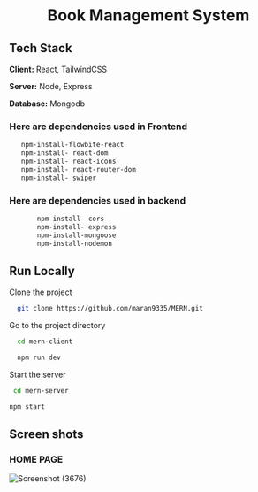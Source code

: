 <center>

# Book Management System

</center>



## Tech Stack

**Client:** React,  TailwindCSS

**Server:** Node, Express

**Database:** Mongodb



### Here are dependencies used in Frontend

```bash
   npm-install-flowbite-react
   npm-install- react-dom
   npm-install- react-icons
   npm-install- react-router-dom
   npm-install- swiper
```
    
### Here are dependencies used in backend

```bash
       npm-install- cors
       npm-install- express
       npm-install-mongoose
       npm-install-nodemon
```
    
## Run Locally

Clone the project

```bash
  git clone https://github.com/maran9335/MERN.git
```

Go to the project directory

```bash
  cd mern-client
```

```bash
  npm run dev
```

Start the server

```bash
 cd mern-server
```
```bash
npm start
```




## Screen shots
### HOME PAGE
![Screenshot (3676)](https://github.com/maran9335/Projects/assets/109018976/206b8d29-ccd6-435a-9be5-016039babb61)


